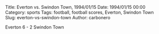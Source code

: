 Title: Everton vs. Swindon Town, 1994/01/15
Date: 1994/01/15 00:00
Category: sports
Tags: football, football scores, Everton, Swindon Town
Slug: everton-vs-swindon-town
Author: carbonero


Everton 6 - 2 Swindon Town
